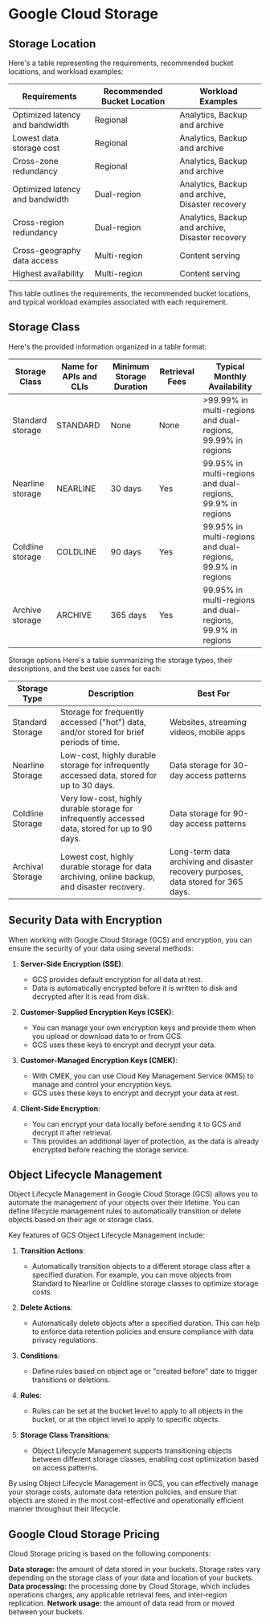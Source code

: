 # Google Cloud Storage

## Storage Location
Here's a table representing the requirements, recommended bucket locations, and workload examples:

| Requirements                          | Recommended Bucket Location | Workload Examples                           |
|---------------------------------------|------------------------------|---------------------------------------------|
| Optimized latency and bandwidth       | Regional                     | Analytics, Backup and archive               |
| Lowest data storage cost              | Regional                     | Analytics, Backup and archive               |
| Cross-zone redundancy                 | Regional                     | Analytics, Backup and archive               |
| Optimized latency and bandwidth       | Dual-region                  | Analytics, Backup and archive, Disaster recovery |
| Cross-region redundancy                | Dual-region                  | Analytics, Backup and archive, Disaster recovery |
| Cross-geography data access           | Multi-region                 | Content serving                              |
| Highest availability                  | Multi-region                 | Content serving                              |

This table outlines the requirements, the recommended bucket locations, and typical workload examples associated with each requirement.
## Storage Class
Here's the provided information organized in a table format:

| Storage Class   | Name for APIs and CLIs | Minimum Storage Duration | Retrieval Fees | Typical Monthly Availability |
|-----------------|-------------------------|--------------------------|-----------------|------------------------------|
| Standard storage | STANDARD | None | None | >99.99% in multi-regions and dual-regions, 99.99% in regions |
| Nearline storage | NEARLINE | 30 days | Yes | 99.95% in multi-regions and dual-regions, 99.9% in regions |
| Coldline storage | COLDLINE | 90 days | Yes | 99.95% in multi-regions and dual-regions, 99.9% in regions |
| Archive storage | ARCHIVE | 365 days | Yes | 99.95% in multi-regions and dual-regions, 99.9% in regions |
Storage options
Here's a table summarizing the storage types, their descriptions, and the best use cases for each:

| Storage Type       | Description                                                                                   | Best For                                    |
|--------------------|-----------------------------------------------------------------------------------------------|---------------------------------------------|
| Standard Storage   | Storage for frequently accessed ("hot") data, and/or stored for brief periods of time.        | Websites, streaming videos, mobile apps     |
| Nearline Storage   | Low-cost, highly durable storage for infrequently accessed data, stored for up to 30 days.    | Data storage for 30-day access patterns     |
| Coldline Storage   | Very low-cost, highly durable storage for infrequently accessed data, stored for up to 90 days. | Data storage for 90-day access patterns     |
| Archival Storage   | Lowest cost, highly durable storage for data archiving, online backup, and disaster recovery. | Long-term data archiving and disaster recovery purposes, data stored for 365 days. |

## Security Data with Encryption
When working with Google Cloud Storage (GCS) and encryption, you can ensure the security of your data using several methods:

1. **Server-Side Encryption (SSE)**:
   - GCS provides default encryption for all data at rest.
   - Data is automatically encrypted before it is written to disk and decrypted after it is read from disk.

2. **Customer-Supplied Encryption Keys (CSEK)**:
   - You can manage your own encryption keys and provide them when you upload or download data to or from GCS.
   - GCS uses these keys to encrypt and decrypt your data.

3. **Customer-Managed Encryption Keys (CMEK)**:
   - With CMEK, you can use Cloud Key Management Service (KMS) to manage and control your encryption keys.
   - GCS uses these keys to encrypt and decrypt your data at rest.

4. **Client-Side Encryption**:
   - You can encrypt your data locally before sending it to GCS and decrypt it after retrieval.
   - This provides an additional layer of protection, as the data is already encrypted before reaching the storage service.

## Object Lifecycle Management
Object Lifecycle Management in Google Cloud Storage (GCS) allows you to automate the management of your objects over their lifetime. You can define lifecycle management rules to automatically transition or delete objects based on their age or storage class.

Key features of GCS Object Lifecycle Management include:

1. **Transition Actions**:
   - Automatically transition objects to a different storage class after a specified duration. For example, you can move objects from Standard to Nearline or Coldline storage classes to optimize storage costs.

2. **Delete Actions**:
   - Automatically delete objects after a specified duration. This can help to enforce data retention policies and ensure compliance with data privacy regulations.

3. **Conditions**:
   - Define rules based on object age or "created before" date to trigger transitions or deletions.

4. **Rules**:
   - Rules can be set at the bucket level to apply to all objects in the bucket, or at the object level to apply to specific objects.

5. **Storage Class Transitions**:
   - Object Lifecycle Management supports transitioning objects between different storage classes, enabling cost optimization based on access patterns.

By using Object Lifecycle Management in GCS, you can effectively manage your storage costs, automate data retention policies, and ensure that objects are stored in the most cost-effective and operationally efficient manner throughout their lifecycle.

## Google Cloud Storage Pricing
Cloud Storage pricing is based on the following components:

**Data storage:** the amount of data stored in your buckets. Storage rates vary depending on the storage class of your data and location of your buckets.
**Data processing:** the processing done by Cloud Storage, which includes operations charges, any applicable retrieval fees, and inter-region replication.
**Network usage:** the amount of data read from or moved between your buckets.
